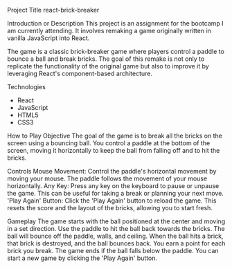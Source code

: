 Project Title
react-brick-breaker

Introduction or Description
This project is an assignment for the bootcamp I am currently attending. It involves remaking a game originally written in vanilla JavaScript into React.

The game is a classic brick-breaker game where players control a paddle to bounce a ball and break bricks. The goal of this remake is not only to replicate the functionality of the original game but also to improve it by leveraging React's component-based architecture.

Technologies

- React
- JavaScript
- HTML5
- CSS3

How to Play
Objective
The goal of the game is to break all the bricks on the screen using a bouncing ball. You control a paddle at the bottom of the screen, moving it horizontally to keep the ball from falling off and to hit the bricks.

Controls
Mouse Movement: Control the paddle's horizontal movement by moving your mouse. The paddle follows the movement of your mouse horizontally.
Any Key: Press any key on the keyboard to pause or unpause the game. This can be useful for taking a break or planning your next move.
'Play Again' Button: Click the 'Play Again' button to reload the game. This resets the score and the layout of the bricks, allowing you to start fresh.

Gameplay
The game starts with the ball positioned at the center and moving in a set direction.
Use the paddle to hit the ball back towards the bricks. The ball will bounce off the paddle, walls, and ceiling.
When the ball hits a brick, that brick is destroyed, and the ball bounces back.
You earn a point for each brick you break.
The game ends if the ball falls below the paddle. You can start a new game by clicking the 'Play Again' button.
